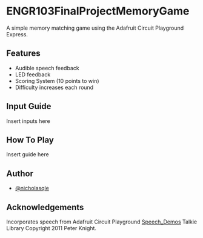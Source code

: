 
# ENGR103FinalProjectMemoryGame

A simple memory matching game using the Adafruit Circuit Playground Express. 


## Features

- Audible speech feedback
- LED feedback
- Scoring System (10 points to win)
- Difficulty increases each round


## Input Guide
Insert inputs here
## How To Play
Insert guide here
## Author

- [@nicholasqle](https://www.github.com/nicholasqle)


## Acknowledgements

Incorporates speech from Adafruit Circuit Playground [Speech_Demos](https://github.com/adafruit/Adafruit_CircuitPlayground/tree/master/examples/Speech_Demos) 
Talkie Library Copyright 2011 Peter Knight.
